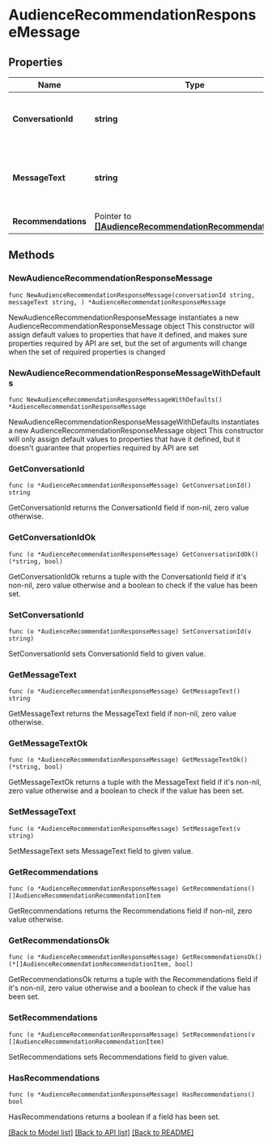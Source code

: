 # AudienceRecommendationResponseMessage

## Properties

Name | Type | Description | Notes
------------ | ------------- | ------------- | -------------
**ConversationId** | **string** | The ID of the conversation that this message pertains to. | 
**MessageText** | **string** | The text message sent back to the audience recommendation conversation. | 
**Recommendations** | Pointer to [**[]AudienceRecommendationRecommendationItem**](AudienceRecommendationRecommendationItem.md) |  | [optional] 

## Methods

### NewAudienceRecommendationResponseMessage

`func NewAudienceRecommendationResponseMessage(conversationId string, messageText string, ) *AudienceRecommendationResponseMessage`

NewAudienceRecommendationResponseMessage instantiates a new AudienceRecommendationResponseMessage object
This constructor will assign default values to properties that have it defined,
and makes sure properties required by API are set, but the set of arguments
will change when the set of required properties is changed

### NewAudienceRecommendationResponseMessageWithDefaults

`func NewAudienceRecommendationResponseMessageWithDefaults() *AudienceRecommendationResponseMessage`

NewAudienceRecommendationResponseMessageWithDefaults instantiates a new AudienceRecommendationResponseMessage object
This constructor will only assign default values to properties that have it defined,
but it doesn't guarantee that properties required by API are set

### GetConversationId

`func (o *AudienceRecommendationResponseMessage) GetConversationId() string`

GetConversationId returns the ConversationId field if non-nil, zero value otherwise.

### GetConversationIdOk

`func (o *AudienceRecommendationResponseMessage) GetConversationIdOk() (*string, bool)`

GetConversationIdOk returns a tuple with the ConversationId field if it's non-nil, zero value otherwise
and a boolean to check if the value has been set.

### SetConversationId

`func (o *AudienceRecommendationResponseMessage) SetConversationId(v string)`

SetConversationId sets ConversationId field to given value.


### GetMessageText

`func (o *AudienceRecommendationResponseMessage) GetMessageText() string`

GetMessageText returns the MessageText field if non-nil, zero value otherwise.

### GetMessageTextOk

`func (o *AudienceRecommendationResponseMessage) GetMessageTextOk() (*string, bool)`

GetMessageTextOk returns a tuple with the MessageText field if it's non-nil, zero value otherwise
and a boolean to check if the value has been set.

### SetMessageText

`func (o *AudienceRecommendationResponseMessage) SetMessageText(v string)`

SetMessageText sets MessageText field to given value.


### GetRecommendations

`func (o *AudienceRecommendationResponseMessage) GetRecommendations() []AudienceRecommendationRecommendationItem`

GetRecommendations returns the Recommendations field if non-nil, zero value otherwise.

### GetRecommendationsOk

`func (o *AudienceRecommendationResponseMessage) GetRecommendationsOk() (*[]AudienceRecommendationRecommendationItem, bool)`

GetRecommendationsOk returns a tuple with the Recommendations field if it's non-nil, zero value otherwise
and a boolean to check if the value has been set.

### SetRecommendations

`func (o *AudienceRecommendationResponseMessage) SetRecommendations(v []AudienceRecommendationRecommendationItem)`

SetRecommendations sets Recommendations field to given value.

### HasRecommendations

`func (o *AudienceRecommendationResponseMessage) HasRecommendations() bool`

HasRecommendations returns a boolean if a field has been set.


[[Back to Model list]](../README.md#documentation-for-models) [[Back to API list]](../README.md#documentation-for-api-endpoints) [[Back to README]](../README.md)


